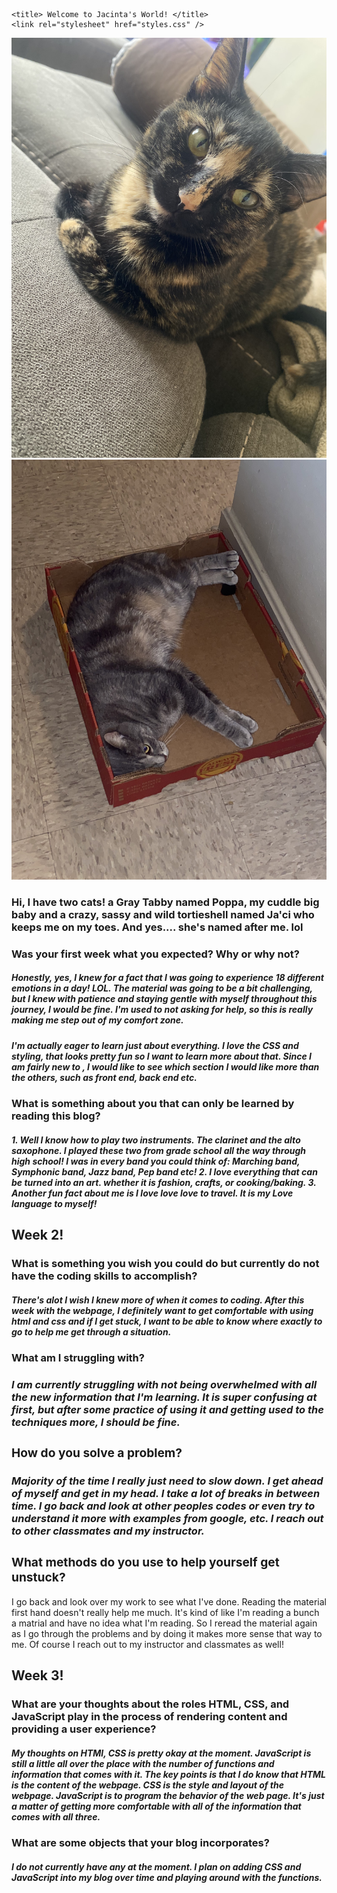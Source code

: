<!doctype html>
<html lang="en-US">
  <head>
    <meta charset="utf-8" />
    <meta name="viewport" content="width=device-width" />

    <title> Welcome to Jacinta's World! </title>
    <link rel="stylesheet" href="styles.css" />
  </head>


![Ja'ci](./IMG_3006.jpeg)
![Poppa](./IMG_0314.jpeg)

<body>
<h3> Hi, I have two cats! a Gray Tabby named Poppa, my cuddle big baby and a crazy, sassy and wild tortieshell named Ja'ci who keeps me on my toes. And yes.... she's named after me. lol </h3>

<h3> Was your first week what you expected? Why or why not? </h3>
<h5> Honestly, yes, I knew for a fact that I was going to experience 18 different emotions in a day! LOL. The material was going to be a bit challenging, but I knew with patience and staying gentle with myself throughout this journey, I would be fine. I'm used to not asking for help, so this is really making me step out of my comfort zone. </h5>

<h5> I'm actually eager to learn just about everything. I love the CSS and styling, that looks pretty fun so I want to learn more about that. Since I am fairly new to , I would like to see which section I would like more than the others, such as front end, back end etc. </h5>

<h3> What is something about you that can only be learned by reading this blog? </h3>

<h5> 
1. Well I know how to play two instruments. The clarinet and the alto saxophone. I played these two from grade school all the way through high school! I was in every band you could think of: Marching band, Symphonic band, Jazz band, Pep band etc!
2. I love everything that can be turned into an art. whether it is fashion, crafts, or cooking/baking. 
3. Another fun fact about me is I love love love to travel. It is my Love language to myself! </h5>


<h2> Week 2! </h2>

<h3> What is something you wish you could do but currently do not have the coding skills to accomplish? </h3>
<h5> There's alot I wish I knew more of when it comes to coding. After this week with the webpage, I definitely want to get comfortable with using html and css and if I get stuck, I want to be able to know where exactly to go to help me get through a situation. </h5>

<h3> What am I struggling with?<h/3>
<h5> I am currently struggling with not being overwhelmed with all the new information that I'm learning. It is super confusing at first, but after some practice of using it and getting used to the techniques more, I should be fine.</h5>

<h3> How do you solve a problem? </h3>
<h5> Majority of the time I really just need to slow down. I get ahead of myself and get in my head. I take a lot of breaks in between time. I go back and look at other peoples codes or even try to understand it more with examples from google, etc. I reach out to other classmates and my instructor. </h5>

<h3> What methods do you use to help yourself get unstuck? </h3>
</h5> I go back and look over my work to see what I've done. Reading the material first hand doesn't really help me much. It's kind of like I'm reading a bunch a matrial and have no idea what I'm reading. So I reread the material again as I go through the problems and by doing it makes more sense that way to me. Of course I reach out to my instructor and classmates as well!</h5>

<h2>Week 3! </h2>

<h3> What are your thoughts about the roles HTML, CSS, and JavaScript play in the process of rendering content and providing a user experience? </h3>
<h5> My thoughts on HTMl, CSS is pretty okay at the moment. JavaScript is still a little all over the place with the number of functions and information that comes with it. The key points is that I do know that HTML is the content of the webpage. CSS is the style and layout of the webpage. JavaScript is to program the behavior of the web page. It's just a matter of getting more comfortable with all of the information that comes with all three.</h5>

<h3> What are some objects that your blog incorporates? </h3>
<h5> I do not currently have any at the moment. I plan on adding CSS and JavaScript into my blog over time and playing around with the functions. </h5>

 </body>
</html>
